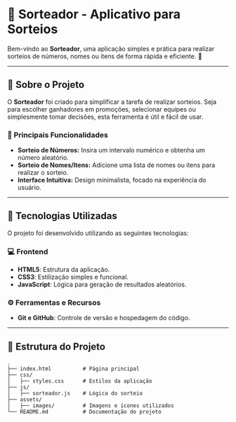 # 🎲 Sorteador - Aplicativo para Sorteios  

Bem-vindo ao **Sorteador**, uma aplicação simples e prática para realizar sorteios de números, nomes ou itens de forma rápida e eficiente. 🚀  

---

## 📌 Sobre o Projeto  
O **Sorteador** foi criado para simplificar a tarefa de realizar sorteios. Seja para escolher ganhadores em promoções, selecionar equipes ou simplesmente tomar decisões, esta ferramenta é útil e fácil de usar.  

### 🌟 Principais Funcionalidades  
- **Sorteio de Números:** Insira um intervalo numérico e obtenha um número aleatório.  
- **Sorteio de Nomes/Itens:** Adicione uma lista de nomes ou itens para realizar o sorteio.  
- **Interface Intuitiva:** Design minimalista, focado na experiência do usuário.  

---

## 🚀 Tecnologias Utilizadas  
O projeto foi desenvolvido utilizando as seguintes tecnologias:  

### 💻 Frontend  
- **HTML5**: Estrutura da aplicação.  
- **CSS3**: Estilização simples e funcional.  
- **JavaScript**: Lógica para geração de resultados aleatórios.  

### ⚙️ Ferramentas e Recursos  
- **Git e GitHub**: Controle de versão e hospedagem do código.  

---

## 📂 Estrutura do Projeto  
```plaintext
.
├── index.html          # Página principal
├── css/
│   ├── styles.css      # Estilos da aplicação
├── js/
│   ├── sorteador.js    # Lógica do sorteio
├── assets/
│   ├── images/         # Imagens e ícones utilizados
└── README.md           # Documentação do projeto
